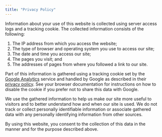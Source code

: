 ```yaml
---
title: "Privacy Policy"
---
```


Information about your use of this website is collected using server access
logs and a tracking cookie. The collected information consists of the
following:

1. The IP address from which you access the website;
2. The type of browser and operating system you use to access our site;
3. The date and time you access our site;
4. The pages you visit; and
5. The addresses of pages from where you followed a link to our site.

Part of this information is gathered using a tracking cookie set by the
[Google Analytics](http://www.google.com/analytics/) service and handled by
Google as described in their [privacy policy](http://www.google.com/privacy.html).
See your browser documentation for instructions on how to disable the cookie
if you prefer not to share this data with Google.

We use the gathered information to help us make our site more useful to
visitors and to better understand how and when our site is used. We do not
track or collect personally identifiable information or associate gathered
data with any personally identifying information from other sources.

By using this website, you consent to the collection of this data in the
manner and for the purpose described above.